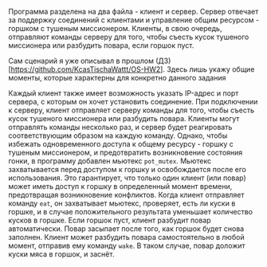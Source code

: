 Программа разделена на два файла - клиент и сервер. Сервер отвечает за поддержку соединений с клиентами и управление общим ресурсом - горшком с тушеным миссионером. Клиенты, в свою очередь, отправляют команды серверу для того, чтобы съесть кусок тушеного миссионера или разбудить повара, если горшок пуст.

Сам сценарий я уже описывал в прошлом (ДЗ)[https://github.com/KcasTischaWattt/OS-HW2]. Здесь лишь укажу общие моменты, которые характерны для конкретно данного задания

Каждый клиент также имеет возможность указать IP-адрес и порт сервера, с которым он хочет установить соединение. При подключении к серверу, клиент отправляет серверу команды для того, чтобы съесть кусок тушеного миссионера или разбудить повара. Клиенты могут отправлять команды несколько раз, и сервер будет реагировать соответствующим образом на каждую команду.
Однако, чтобы избежать одновременного доступа к общему ресурсу - горшку с тушеным миссионером, и предотвратить возникновение состояния гонки, в программу добавлен мьютекс `pot_mutex`. Мьютекс захватывается перед доступом к горшку и освобождается после его использования. Это гарантирует, что только один клиент (или повар) может иметь доступ к горшку в определенный момент времени, предотвращая возникновение конфликтов.
Когда клиент отправляет команду `eat`, он захватывает мьютекс, проверяет, есть ли куски в горшке, и в случае положительного результата уменьшает количество кусков в горшке. Если горшок пуст, клиент разбудит повар автоматически. Повар засыпает после того, как горшок будет снова заполнен.
Клиент может разбудить повара самостоятельно в любой момент, отправив ему команду `wake`. В таком случае, повар доложит куски мяса в горшок, и заснёт.

